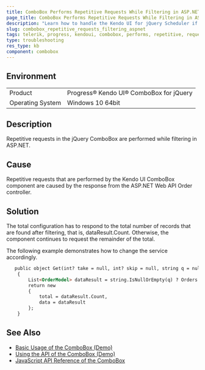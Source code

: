 ```yaml
---
title: ComboBox Performs Repetitive Requests While Filtering in ASP.NET
page_title: ComboBox Performs Repetitive Requests While Filtering in ASP.NET
description: "Learn how to handle the Kendo UI for jQuery Scheduler if the component performs repetitive requests while filtering in ASP.NET."
slug: combobox_repetitive_requests_filtering_aspnet
tags: telerik, progress, kendoui, combobox, performs, repetitive, requests, while, filtering, aspnet
type: troubleshooting
res_type: kb
component: combobox
---
```


## Environment

<table>
 <tr>
  <td>Product</td>
  <td>Progress® Kendo UI® ComboBox for jQuery</td>
 </tr>
 <tr>
  <td>Operating System</td>
  <td>Windows 10 64bit</td>
 </tr>
</table>

## Description

Repetitive requests in the jQuery ComboBox are performed while filtering in ASP.NET.

## Cause

Repetitive requests that are performed by the Kendo UI ComboBox component are caused by the response from the ASP.NET Web API Order controller.

## Solution

The total configuration has to respond to the total number of records that are found after filtering, that is, dataResult.Count. Otherwise, the component continues to request the remainder of the total.

The following example demonstrates how to change the service accordingly.

```html
   public object Get(int? take = null, int? skip = null, string q = null)
    {
        List<OrderModel> dataResult = string.IsNullOrEmpty(q) ? Orders.Skip(skip ?? 0).Take(take ?? int.MaxValue).ToList() : Orders.Where(m => m.Name.Contains(q)).ToList();
        return new
        {
            total = dataResult.Count,
            data = dataResult
        };
    }
```

## See Also

* [Basic Usage of the ComboBox (Demo)](https://demos.telerik.com/kendo-ui/combobox/index)
* [Using the API of the ComboBox (Demo)](https://demos.telerik.com/kendo-ui/combobox/api)
* [JavaScript API Reference of the ComboBox](/api/javascript/ui/combobox)
